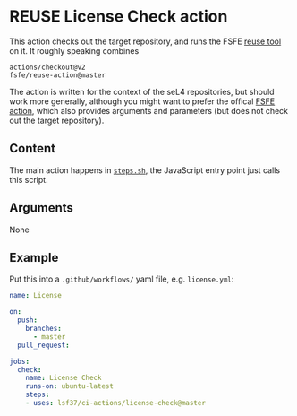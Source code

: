 <!--
  SPDX-License-Identifier: CC-BY-SA-4.0
-->

# REUSE License Check action

This action checks out the target repository, and runs the FSFE [reuse
tool][1] on it. It roughly speaking combines

    actions/checkout@v2
    fsfe/reuse-action@master

The action is written for the context of the seL4 repositories, but should
work more generally, although you might want to prefer the offical [FSFE
action][2], which also provides arguments and parameters (but does not check
out the target repository).

[1]: https://github.com/fsfe/reuse-tool
[2]: https://github.com/fsfe/reuse-action

## Content

The main action happens in [`steps.sh`](steps.sh), the JavaScript entry point
just calls this script.

## Arguments

None

## Example

Put this into a `.github/workflows/` yaml file, e.g. `license.yml`:

```yaml
name: License

on:
  push:
    branches:
      - master
  pull_request:

jobs:
  check:
    name: License Check
    runs-on: ubuntu-latest
    steps:
    - uses: lsf37/ci-actions/license-check@master
```
